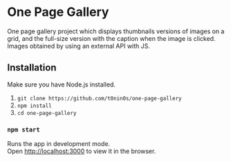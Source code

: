 One Page Gallery
================

One page gallery project which displays thumbnails versions of images on a grid,
and the full-size version with the caption when the image is clicked. Images obtained
by using an external API with JS.

## Installation

Make sure you have Node.js installed.

  1. `git clone https://github.com/t0nin0s/one-page-gallery`
  2. `npm install`
  2. `cd one-page-gallery`

  ### `npm start`

  Runs the app in development mode.</br>
  Open [http://localhost:3000](http://localhost:3000) to view it in the browser.
